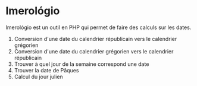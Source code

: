 # Imerológio

Imerológio est un outil en PHP qui permet de faire des calculs sur les dates.

1. Conversion d'une date du calendrier républicain vers le calendrier grégorien
2. Conversion d'une date du calendrier grégorien vers le calendrier républicain
3. Trouver à quel jour de la semaine correspond une date
4. Trouver la date de Pâques 
5. Calcul du jour julien
